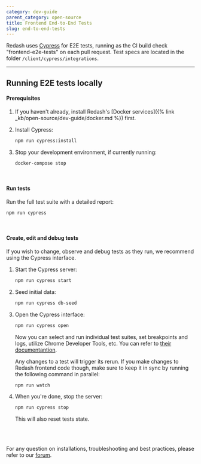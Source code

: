 ```yaml
---
category: dev-guide
parent_category: open-source
title: Frontend End-to-End Tests
slug: end-to-end-tests
---
```


Redash uses [Cypress]([https://cypress.io](https://www.cypress.io/)) for E2E tests, running as the CI build check "frontend-e2e-tests"  on each pull request.
Test specs are located in the folder `/client/cypress/integrations`. 

-------------


## Running E2E tests locally

#### Prerequisites
1. If you haven't already, install Redash's [Docker services]({% link _kb/open-source/dev-guide/docker.md %}) first.

2. Install Cypress:
    ```bash
   npm run cypress:install
   ```
3. Stop your development environment, if currently running:
   ```bash
   docker-compose stop
   ```

<br />

#### Run tests
Run the full test suite with a detailed report:
```bash
npm run cypress
```
<br />

#### Create, edit and debug tests
If you wish to change, observe and debug tests as they run, we recommend using the Cypress interface.

1. Start the Cypress server:
   ```bash
   npm run cypress start
   ```
2. Seed initial data:
   ```bash
   npm run cypress db-seed
   ```
3. Open the Cypress interface:
   ```bash
   npm run cypress open
   ```
   Now you can select and run individual test suites, set breakpoints and logs, utilize Chrome Developer Tools, etc. You can refer to [their documentantion](https://docs.cypress.io/).

   Any changes to a test will trigger its rerun.
If you make changes to Redash frontend code though, make sure to keep it in sync by running the following command in parallel:
   ```bash
   npm run watch
   ```
4. When you're done, stop the server:
   ```bash
   npm run cypress stop
   ```
   This will also reset tests state.

<br /><br />

For any question on installations, troubleshooting and best practices, please refer to our [forum](https://discuss.redash.io).
